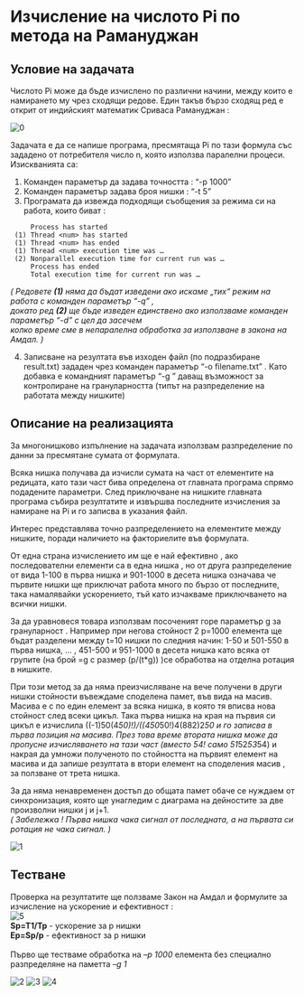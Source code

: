 # Изчисление на числото Pi по метода на Рамануджан
 
## Условие на задачата
Числото Pi може да бъде изчислено по различни начини, между които е намирането му чрез  сходящи редове. Един такъв бързо сходящ ред  е открит от индийският математик Сриваса Рамануджан :

![0](https://user-images.githubusercontent.com/89635038/131673611-b240f214-50c9-4250-b645-ef080873faf3.png)

Задачата е да се напише програма, пресмятаща Pi по тази формула със зададено от потребителя число n, която използва паралелни процеси.<br>
Изискванията са:
1. Команден параметър да задава точността :  “-p 1000”
2. Команден параметър задава броя нишки : “-t 5”
3. Програмата да извежда подходящи съобщения за режима си на работа, които биват :
```
     Process has started
 (1) Thread <num> has started
 (1) Thread <num> has ended 
 (1) Thread <num> execution time was …
 (2) Nonparallel execution time for current run was …
     Process has ended
     Total execution time for current run was …
```
*(  Редовете **(1)** няма да бъдат изведени ако искаме „тих“ режим на работа с команден параметър  “-q” ,<br>
докато ред  **(2)** ще бъде изведен единствено ако използваме команден параметър “-d” с цел да засечем <br>
колко време сме в непаралелна обработка за използване в закона на Амдал. )*<br>

4. Записване на резултата във изходен файл (по подразбиране result.txt) зададен чрез команден параметър “-o filename.txt” .
Като добавка е командният параметър “-g <number>” даващ възможност за контролиране на грануларността (типът на разпределение на работата между нишките)

## Описание на реализацията
За многонишково изпълнение на задачата използвам разпределение по данни за пресмятане сумата от формулата. <br>
 
Всяка нишка получава да изчисли сумата на част от елементите на редицата, като тази част бива определена от главната програма спрямо подадените параметри. След приключване на нишките главната програма събира резултатите и извършва последните изчисления за намиране на Pi и го записва в указания файл.<br>
 
Интерес представлява точно разпределението на елементите между нишките, поради наличието на факториелите във формулата.<br>
 
От една страна изчислението им ще е най ефективно , ако последователни елементи са в една нишка , но от друга разпределение от вида 1-100 в първа нишка и 901-1000 в десета нишка означава че първите нишки ще приключат работа много по бързо от последните, така намалявайки ускорението, тъй като изчакваме приключването на всички нишки.<br>
 
За да уравновеся товара използвам посоченият горе параметър g за грануларност . Например при негова стойност 2  p=1000 елемента ще бъдат разделени между t=10 нишки по следния начин: 1-50 и 501-550 в първа нишка, … , 451-500 и 951-1000 в десета нишка  като всяка от групите (на брой =g с размер (p/(t*g)) )се обработва на отделна ротация в нишките.<br> 
 
При този метод за да няма преизчисляване на вече получени в други нишки стойности въвеждаме споделена памет, във вида на масив.    Масива е с по един елемент за всяка нишка, в която тя вписва нова стойност след всеки цикъл. Така първа нишка на края на първия си цикъл е изчислила    ((-1)50(4*50)!)/((450*50!)4(882)2*50 и го записва в първа позиция на масива. През това време втората нишка може да пропусне изчисляването на тази част (вместо 54! само 51*52*53*54) и накрая да умножи полученото по стойността на първият елемент на масива и да запише резултата в втори елемент на споделения масив , за ползване от трета нишка.<br>
 
За да няма ненавременен достъп до общата памет обаче се нуждаем от синхронизация, която ще унагледим с диаграма на дейностите за две произволни нишки j и  j+1. <br>
*( Забележка ! Първа нишка  чака сигнал от последната, а на първата си ротация не чака сигнал. )*

![1](https://user-images.githubusercontent.com/89635038/131673621-c81938f7-7d28-4446-98d5-a36635385dce.png)
 
## Тестване
Проверка на резултатите ще ползваме Закон на Амдал и формулите за изчисление на ускорение и ефективност :<br>
![5](https://user-images.githubusercontent.com/89635038/131675911-76f86bad-4313-4c17-88d5-4fb573c92c7f.png)<br>
**Sp=T1/Tp**   - ускорение за р нишки <br>
**Ep=Sp/p**    - ефективност за р нишки<br>
<br> 
Първо ще тестваме обработка на *–р 1000* елемента без специално разпределяне на паметта *–g 1*<br>
 

![2](https://user-images.githubusercontent.com/89635038/131673633-cca89b47-b8f0-48d0-bc62-85b961041b31.png)
![3](https://user-images.githubusercontent.com/89635038/131673648-64a4185f-4333-45ff-8415-c270486f495d.png)
![4](https://user-images.githubusercontent.com/89635038/131673653-71e4ebc5-06f6-4934-aea9-3177bd2454b0.png)
